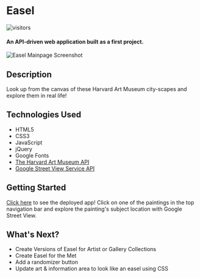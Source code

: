 # Easel
![visitors](https://visitor-badge.glitch.me/badge?page_id=jfwebb.easel)
#### An API-driven web application built as a first project.

<img src="./Images/HomeImage.png" alt="Easel Mainpage Screenshot"/>

## Description
Look up from the canvas of these Harvard Art Museum city-scapes and explore them in real life!

## <a name="technologiesused"></a> Technologies Used
* HTML5
* CSS3
* JavaScript
* jQuery
* Google Fonts
* [The Harvard Art Museum API](https://harvardartmuseums.org/collections/api)
* [Google Street View Service API](https://developers.google.com/maps/documentation/streetview/overview)

## <a name="gettingstarted"></a> Getting Started
[Click here](https://easel.netlify.app/) to see the deployed app! Click on one of the paintings in the top navigation bar and explore the painting's subject location with Google Street View. 

## <a name="future"></a> What's Next?
* Create Versions of Easel for Artist or Gallery Collections
* Create Easel for the Met
* Add a randomizer button
* Update art & information area to look like an easel using CSS